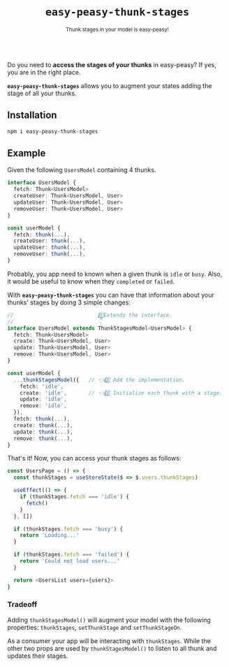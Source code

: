 <br>
<br>
<br>
<center>
<h1><code>easy-peasy-thunk-stages</code></h1>
<small>Thunk stages in your model is easy-peasy!</small>
</center>
<br>
<br>
<br>

Do you need to **access the stages of your thunks** in easy-peasy? If yes, you are in the right place.

**`easy-peasy-thunk-stages`** allows you to augment your states adding the stage of all your thunks.

## Installation

```sh
npm i easy-peasy-thunk-stages
```

## Example

Given the following `UsersModel` containing 4 thunks.

```ts
interface UsersModel {
  fetch: Thunk<UsersModel>
  createUser: Thunk<UsersModel, User>
  updateUser: Thunk<UsersModel, User>
  removeUser: Thunk<UsersModel, User>
}

const userModel {
  fetch: thunk(...),
  createUser: thunk(...),
  updateUser: thunk(...),
  removeUser: thunk(...),
}
```

Probably, you app need to known when a given thunk is `idle` or `busy`. Also, it would be useful to know when they `completed` or `failed`.

With **`easy-peasy-thunk-stages`** you can have that information about your thunks' stages by doing 3 simple changes:

```ts
//                           1️⃣Extends the interface.
//                           👇
interface UsersModel extends ThunkStagesModel<UsersModel> {
  fetch: Thunk<UsersModel>
  create: Thunk<UsersModel, User>
  update: Thunk<UsersModel, User>
  remove: Thunk<UsersModel, User>
}

const userModel {
  ...thunkStagesModel({   // 👈2️⃣ Add the implementation.
    fetch: 'idle',
    create: 'idle',       // 👈3️⃣ Initialize each thunk with a stage.
    update: 'idle',
    remove: 'idle',
  }),
  fetch: thunk(...),
  create: thunk(...),
  update: thunk(...),
  remove: thunk(...),
}
```

That's it! Now, you can access your thunk stages as follows:

```ts
const UsersPage = () => {
  const thunkStages = useStoreState($ => $.users.thunkStages)

  useEffect(() => {
    if (thunkStages.fetch === 'idle') {
      fetch()
    }
  }, [])

  if (thunkStages.fetch === 'busy') {
    return 'Loading...'
  }

  if (thunkStages.fetch === 'failed') {
    return 'Could not load users...'
  }

  return <UsersList users={users}>
}
```

### Tradeoff

Adding `thunkStagesModel()` will augment your model with the following properties: `thunkStages`, `setThunkStage` and `setThunkStageOn`.

As a consumer your app will be interacting with `thunkStages`. While the other two props are used by `thunkStagesModel()` to listen to all thunk and updates their stages.

